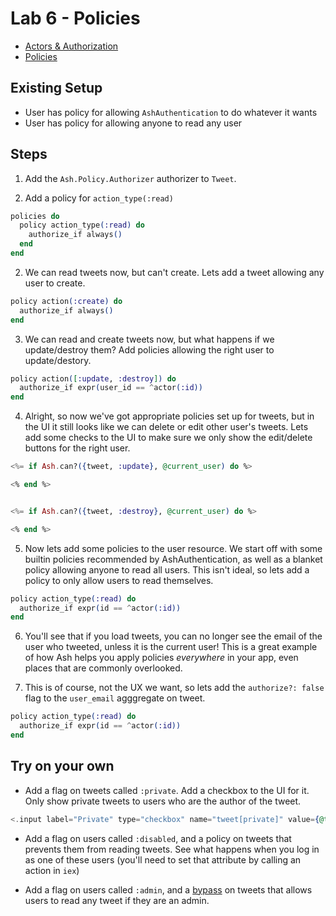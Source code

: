 # Lab 6 - Policies

- [Actors & Authorization](https://hexdocs.pm/ash/3.0.0-rc.21/actors-and-authorization.html)
- [Policies](https://hexdocs.pm/ash/3.0.0-rc.21/policies.html)

## Existing Setup

- User has policy for allowing `AshAuthentication` to do whatever it wants
- User has policy for allowing anyone to read any user

## Steps

1. Add the `Ash.Policy.Authorizer` authorizer to `Tweet`.

2. Add a policy for `action_type(:read)`

```elixir
policies do
  policy action_type(:read) do
    authorize_if always()
  end
end
```

2. We can read tweets now, but can't create. Lets add a tweet allowing any user to create.


```elixir
policy action(:create) do
  authorize_if always()
end
```

3. We can read and create tweets now, but what happens if we update/destroy them? Add policies allowing the right user to update/destory.

```elixir
policy action([:update, :destroy]) do
  authorize_if expr(user_id == ^actor(:id))
end
```

4. Alright, so now we've got appropriate policies set up for tweets, but in the UI it still looks like we can delete or edit other user's tweets. Lets add some checks to the UI to make sure we only show the edit/delete buttons for the right user.

```elixir
<%= if Ash.can?({tweet, :update}, @current_user) do %>

<% end %>


<%= if Ash.can?({tweet, :destroy}, @current_user) do %>

<% end %>
```

5. Now lets add some policies to the user resource. We start off with some builtin policies recommended by AshAuthentication, as well as a blanket policy allowing anyone to read all users. This isn't ideal, so lets add a policy to only allow users to read themselves.

```elixir
policy action_type(:read) do
  authorize_if expr(id == ^actor(:id))
end
```

6. You'll see that if you load tweets, you can no longer see the email of the user who tweeted, unless it is the current user! This is a great example of how Ash helps you apply policies *everywhere* in your app, even places that are commonly overlooked.

7. This is of course, not the UX we want, so lets add the `authorize?: false` flag to the `user_email` agggregate on tweet.

```elixir
policy action_type(:read) do
  authorize_if expr(id == ^actor(:id))
end
```

## Try on your own

- Add a flag on tweets called `:private`. Add a checkbox to the UI for it. Only show private tweets to users who are the author of the tweet.

```elixir
<.input label="Private" type="checkbox" name="tweet[private]" value={@tweet && @tweet.private} />
```

- Add a flag on users called `:disabled`, and a policy on tweets that prevents them from reading tweets. See what happens when you log in as one of these users (you'll need to set that attribute by calling an action in `iex`)

- Add a flag on users called `:admin`, and a [bypass](https://hexdocs.pm/ash/policies.html#bypass-policies) on tweets that allows users to read any tweet if they are an admin.
